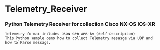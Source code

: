 # Telemetry_Receiver
    
### Python Telemetry Receiver for collection Cisco NX-OS IOS-XR
    
    Telemetry format includes JSON GPB GPB-kv (Self-Description)
    This Python sample demo how to collect Telemetry mesasge via UDP and how to Parse message.